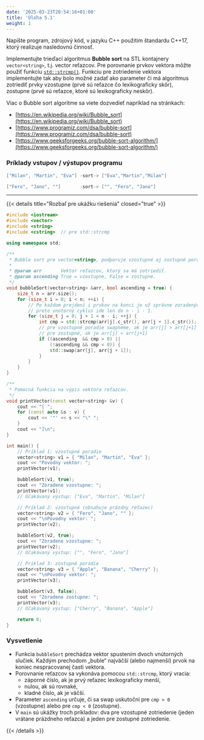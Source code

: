```yaml
---
date: '2025-03-23T20:54:16+01:00'
title: 'Úloha 5.1'
weight: 1
---
```


Napíšte program, zdrojový kód, v jazyku C++ použitím štandardu C++17, ktorý realizuje nasledovnú činnosť.

Implementujte trieďací algoritmus **Bubble sort** na STL kontajnery `vector<string>`, t.j. vector reťazcov.
Pre porovnanie prvkov vektora môžte použiť funkciu [
`std::strcmp()`](https://en.cppreference.com/w/cpp/string/byte/strcmp).
Funkciu pre zotriedenie vektora implementujte tak aby bolo možné zadať ako parameter či má algoritmus zotriediť prvky
vzostupne (prvé sú reťazce čo lexikograficky skôr), zostupne (prvé sú reťazce, ktoré sú lexikograficky neskôr).

Viac o Bubble sort algoritme sa viete dozvedieť napríklad na stránkach:

- [https://en.wikipedia.org/wiki/Bubble_sort](https://en.wikipedia.org/wiki/Bubble_sort)
- [https://www.programiz.com/dsa/bubble-sort](https://www.programiz.com/dsa/bubble-sort)
- [https://www.geeksforgeeks.org/bubble-sort-algorithm/](https://www.geeksforgeeks.org/bubble-sort-algorithm/)

### Príklady vstupov / výstupov programu

```cpp
["Milan", "Martin", "Eva"] -sort-> ["Eva","Martin","Milan"]

["Fero", "Jano", ""]       -sort-> ["", "Fero", "Jano"]
```

---

{{< details title="Rozbaľ pre ukážku riešenia" closed="true" >}}

```cpp
#include <iostream>
#include <vector>
#include <string>
#include <cstring>  // pre std::strcmp

using namespace std;

/**
 * Bubble sort pre vector<string>, podporuje vzostupné aj zostupné poradie.
 *
 * @param arr       Vektor reťazcov, ktorý sa má zotriediť.
 * @param ascending True = vzostupne, False = zostupne.
 */
void bubbleSort(vector<string> &arr, bool ascending = true) {
    size_t n = arr.size();
    for (size_t i = 0; i < n; ++i) {
        // Po každom prejdení i prvkov na konci je už správne zoradených,
        // preto vnútorný cyklus ide len do n - i - 1.
        for (size_t j = 0; j + 1 < n - i; ++j) {
            int cmp = std::strcmp(arr[j].c_str(), arr[j + 1].c_str());
            // pre vzostupné poradie swapneme, ak je arr[j] > arr[j+1]
            // pre zostupné, ak je arr[j] < arr[j+1]
            if ((ascending  && cmp > 0) ||
                (!ascending && cmp < 0)) {
                std::swap(arr[j], arr[j + 1]);
            }
        }
    }
}

/**
 * Pomocná funkcia na výpis vektora reťazcov.
 */
void printVector(const vector<string> &v) {
    cout << "[ ";
    for (const auto &s : v) {
        cout << '"' << s << "\" ";
    }
    cout << "]\n";
}

int main() {
    // Príklad 1: vzostupné poradie
    vector<string> v1 = { "Milan", "Martin", "Eva" };
    cout << "Povodny vektor: ";
    printVector(v1);

    bubbleSort(v1, true);
    cout << "Zoradene vzostupne: ";
    printVector(v1);
    // Očakávaný výstup: ["Eva", "Martin", "Milan"]

    // Príklad 2: vzostupné (obsahuje prázdny reťazec)
    vector<string> v2 = { "Fero", "Jano", "" };
    cout << "\nPovodny vektor: ";
    printVector(v2);

    bubbleSort(v2, true);
    cout << "Zoradene vzostupne: ";
    printVector(v2);
    // Očakávaný výstup: ["", "Fero", "Jano"]

    // Príklad 3: zostupné poradie
    vector<string> v3 = { "Apple", "Banana", "Cherry" };
    cout << "\nPovodny vektor: ";
    printVector(v3);

    bubbleSort(v3, false);
    cout << "Zoradene zostupne: ";
    printVector(v3);
    // Očakávaný výstup: ["Cherry", "Banana", "Apple"]

    return 0;
}
```

### Vysvetlenie

- Funkcia `bubbleSort` prechádza vektor spustením dvoch vnútorných slučiek. Každým prechodom „buble“ najväčší (alebo
  najmenší) prvok na koniec nespracovanej časti vektora.
- Porovnanie reťazcov sa vykonáva pomocou `std::strcmp`, ktorý vracia:
    - záporné číslo, ak je prvý reťazec lexikograficky menší,
    - nulou, ak sú rovnaké,
    - kladné číslo, ak je väčší.
- Parameter `ascending` určuje, či sa swap uskutoční pre `cmp > 0` (vzostupne) alebo pre `cmp < 0` (zostupne).
- V `main` sú ukážky troch príkladov: dva pre vzostupné zotriedenie (jeden vrátane prázdneho reťazca) a jeden pre
  zostupné zotriedenie.

{{< /details >}}
